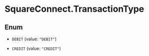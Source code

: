 # SquareConnect.TransactionType

## Enum


* `DEBIT` (value: `"DEBIT"`)

* `CREDIT` (value: `"CREDIT"`)


